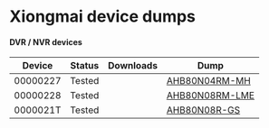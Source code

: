 # Xiongmai device dumps


#### DVR / NVR devices
|Device|Status|Downloads|Dump|
|------|------|---------|----|
| 00000227 | Tested ||<a href="https://github.com/buzz1k/xiongmai-dumps/raw/main/DVR/AHB80N04RM-MH.BIN" download="AHB80N04RM-MH.BIN">AHB80N04RM-MH</a>
| 00000228 | Tested ||<a href="https://github.com/buzz1k/xiongmai-dumps/raw/main/DVR/AHB80N08RM-LME.BIN" download="AHB80N08RM-LME.BIN">AHB80N08RM-LME</a>
| 0000021T | Tested ||<a href="https://github.com/buzz1k/xiongmai-dumps/raw/main/DVR/AHB80N08R-GS.BIN" download="AHB80N08R-GS.BIN">AHB80N08R-GS</a>

